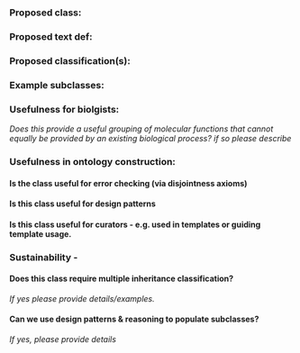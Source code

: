 
### Proposed class:

### Proposed text def:

### Proposed classification(s):

### Example subclasses:

### Usefulness for biolgists:

*Does this provide a useful grouping of molecular functions that cannot
 equally be provided by an existing biological process?  if so please
 describe*

### Usefulness in ontology construction:

#### Is the class useful for error checking (via disjointness axioms)

#### Is this class useful for design patterns

#### Is this class useful for curators  - e.g. used in templates or guiding template usage.

### Sustainability -

#### Does this class require multiple inheritance classification?

*If yes please provide details/examples.*

#### Can we use design patterns & reasoning to populate subclasses?

*If yes, please provide details*
